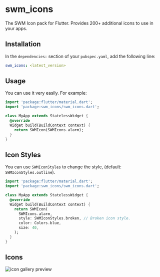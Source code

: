 # swm_icons

The SWM Icon pack for Flutter. Provides 200+ additional icons to use in your apps.

## Installation

In the `dependencies:` section of your `pubspec.yaml`, add the following line:

```yaml
swm_icons: <latest_version>
```

## Usage

You can use it very easily. For example:

```dart
import 'package:flutter/material.dart';
import 'package:swm_icons/swm_icons.dart';

class MyApp extends StatelessWidget {
  @override
  Widget build(BuildContext context) {
    return SWMIcon(SWMIcons.alarm);
  }
}
```

## Icon Styles

You can use `SWMIconStyles` to change the style, (default: `SWMIconStyles.outline`).

```dart
import 'package:flutter/material.dart';
import 'package:swm_icons/swm_icons.dart';

class MyApp extends StatelessWidget {
  @override
  Widget build(BuildContext context) {
    return SWMIcon(
      SWMIcons.alarm,
      style: SWMIconStyles.broken, // Broken icon style.
      color: Colors.blue,
      size: 40,
    );
  }
}
```

## Icons

![icon gallery preview](screenshot.png)